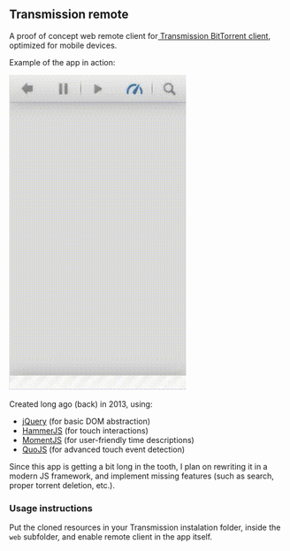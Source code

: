 ## Transmission remote

A proof of concept web remote client for[ Transmission BitTorrent client](https://transmissionbt.com/), optimized for mobile devices. 

Example of the app in action:

![Video demo](https://github.com/DamirKontrec/TransmissionRemote/raw/master/demo.gif)

Created long ago (back) in 2013, using:
- [jQuery](https://jquery.com/) (for basic DOM abstraction)
- [HammerJS](https://hammerjs.github.io/) (for touch interactions)
- [MomentJS](https://momentjs.com/) (for user-friendly time descriptions)
- [QuoJS](https://www.drupal.org/project/quojs) (for advanced touch event detection)

Since this app is getting a bit long in the tooth, I plan on rewriting it in a modern JS framework, and implement missing features (such as search, proper torrent deletion, etc.).

### Usage instructions

Put the cloned resources in your Transmission instalation folder, inside the `web` subfolder, and enable remote client in the app itself.